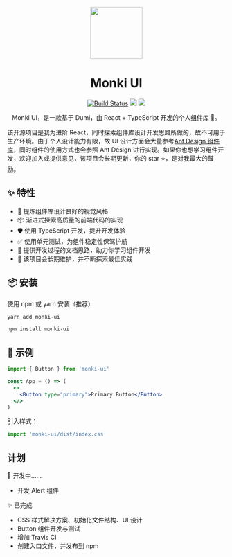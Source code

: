 <p align="center">
  <a href="https://jacky-summer.github.io/monki-ui">
    <img width="120" src="https://img.icons8.com/ultraviolet/2x/year-of-monkey.png">
  </a>
</p>

<h1 align="center">Monki UI</h1>

<div align="center">

[![Build Status](https://travis-ci.com/Jacky-Summer/monki-ui.svg?branch=master)](https://travis-ci.com/Jacky-Summer/monki-ui) [![](https://img.shields.io/npm/v/monki-ui.svg)](https://www.npmjs.com/package/monki-ui) ![](https://img.shields.io/github/license/Jacky-Summer/monki-ui)

Monki UI，是一款基于 Dumi，由 React + TypeScript 开发的个人组件库 🎉。

</div>

该开源项目是我为进阶 React，同时探索组件库设计开发思路所做的，故不可用于生产环境。由于个人设计能力有限，故 UI 设计方面会大量参考[Ant Design 组件库](https://ant.design/index-cn)，同时组件的使用方式也会参照 Ant Design 进行实现。如果你也想学习组件开发，欢迎加入或提供意见，该项目会长期更新，你的 star ⭐，是对我最大的鼓励。

## ✨ 特性

- 🌈 提炼组件库设计良好的视觉风格
- 📦 渐进式探索高质量的前端代码的实现
- 🛡 使用 TypeScript 开发，提升开发体验
- ✅ 使用单元测试，为组件稳定性保驾护航
- 📖 提供开发过程的文档思路，助力你学习组件开发
- 🔖 该项目会长期维护，并不断探索最佳实践

## 📦 安装

使用 npm 或 yarn 安装（推荐）

```bash
yarn add monki-ui
```

```bash
npm install monki-ui
```

## 🔨 示例

```jsx
import { Button } from 'monki-ui'

const App = () => (
  <>
    <Button type="primary">Primary Button</Button>
  </>
)
```

引入样式：

```jsx
import 'monki-ui/dist/index.css'
```

## 计划

🚧 开发中......

- 开发 Alert 组件

✨ 已完成

- CSS 样式解决方案、初始化文件结构、UI 设计
- Button 组件开发与测试
- 增加 Travis CI
- 创建入口文件，并发布到 npm
